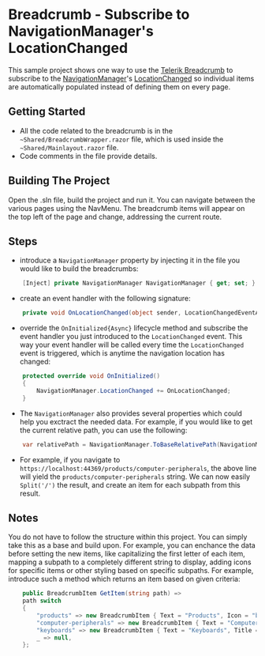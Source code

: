 # Breadcrumb - Subscribe to NavigationManager's LocationChanged

This sample project shows one way to use the [Telerik Breadcrumb](https://demos.telerik.com/blazor-ui/breadcrumb/overview) to subscribe to the [NavigationManager](https://docs.microsoft.com/en-us/dotnet/api/microsoft.aspnetcore.components.navigationmanager?view=aspnetcore-5.0)'s [LocationChanged](https://docs.microsoft.com/en-us/dotnet/api/microsoft.aspnetcore.components.navigationmanager.locationchanged?view=aspnetcore-5.0) so individual items are automatically populated instead of defining them on every page.

## Getting Started
* All the code related to the breadcrumb is in the `~Shared/BreadcrumbWrapper.razor` file, which is used inside the `~Shared/Mainlayout.razor` file.
* Code comments in the file provide details.

## Building The Project
Open the .sln file, build the project and run it. You can navigate between the various pages using the NavMenu. The breadcrumb items will appear on the top left of the page and change, addressing the current route.

## Steps
- introduce a `NavigationManager` property by injecting it in the file you would like to build the breadcrumbs:
```cs
    [Inject] private NavigationManager NavigationManager { get; set; }
```
- create an event handler with the following signature:
```cs
    private void OnLocationChanged(object sender, LocationChangedEventArgs e) {}
```
- override the `OnInitialized{Async}` lifecycle method and subscribe the event handler you just introduced to the `LocationChanged` event. This way your event handler will be called every time the `LocationChanged` event is triggered, which is anytime the navigation location has changed:
```cs
    protected override void OnInitialized()
    {
        NavigationManager.LocationChanged += OnLocationChanged;
    }
```
- The `NavigationManager` also provides several properties which could help you exctract the needed data. For example, if you would like to get the current relative path, you can use the following:
```cs
    var relativePath = NavigationManager.ToBaseRelativePath(NavigationManager.Uri);
```
- For example, if you navigate to `https://localhost:44369/products/computer-peripherals`, the above line will yield the `products/computer-peripherals` string. We can now easily `Split('/')` the result, and create an item for each subpath from this result.

## Notes 
You do not have to follow the structure within this project. You can simply take this as a base and build upon. For example, you can enchance the data before setting the new items, like capitalizing the first letter of each item, mapping a subpath to a completely different string to display, adding icons for specific items or other styling based on specific subpaths. For example, introduce such a method which returns an item based on given criteria:
```cs
    public BreadcrumbItem GetItem(string path) =>
    path switch
    {
        "products" => new BreadcrumbItem { Text = "Products", Icon = "barcode", Title = "Products", Url = "/products" },
        "computer-peripherals" => new BreadcrumbItem { Text = "Computer Peripherals", Icon = "camera", Title = "Products", Url = "/products/computer-peripherals" },
        "keyboards" => new BreadcrumbItem { Text = "Keyboards", Title = "Keyboards", ImageUrl = "images/keyboard.png", Url = "/products/computer-peripherals/keyboards" },
        _ => null,
    };
```